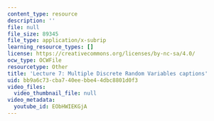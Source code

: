 ```yaml
---
content_type: resource
description: ''
file: null
file_size: 89345
file_type: application/x-subrip
learning_resource_types: []
license: https://creativecommons.org/licenses/by-nc-sa/4.0/
ocw_type: OCWFile
resourcetype: Other
title: 'Lecture 7: Multiple Discrete Random Variables captions'
uid: bb9a6c73-cba7-40ee-bbe4-4dbc8801d0f3
video_files:
  video_thumbnail_file: null
video_metadata:
  youtube_id: EObHWIEKGjA
---
```

